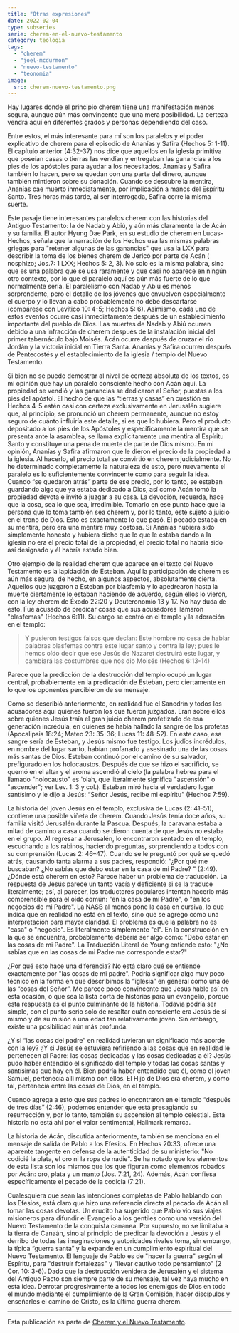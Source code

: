 ```yaml
---
title: "Otras expresiones"
date: 2022-02-04
type: subseries
serie: cherem-en-el-nuevo-testamento
category: teologia
tags:
  - "cherem"
  - "joel-mcdurmon"
  - "nuevo-testamento"
  - "teonomia"
image:
  src: cherem-nuevo-testamento.png
---
```


Hay lugares donde el principio cherem tiene una manifestación menos segura, aunque aún más convincente que una mera posibilidad. La certeza vendrá aquí en diferentes grados y personas dependiendo del caso.

Entre estos, el más interesante para mí son los paralelos y el poder explicativo de cherem para el episodio de Ananías y Safira (Hechos 5: 1-11). El capítulo anterior (4:32-37) nos dice que aquellos en la iglesia primitiva que poseían casas o tierras las vendían y entregaban las ganancias a los pies de los apóstoles para ayudar a los necesitados. Ananías y Safira también lo hacen, pero se quedan con una parte del dinero, aunque también mintieron sobre su donación. Cuando se descubre la mentira, Ananías cae muerto inmediatamente, por implicación a manos del Espíritu Santo. Tres horas más tarde, al ser interrogada, Safira corre la misma suerte.

Este pasaje tiene interesantes paralelos cherem con las historias del Antiguo Testamento: la de Nadab y Abiú, y aún más claramente la de Acán y su familia. El autor Hyung Dae Park, en su estudio de cherem en Lucas-Hechos, señala que la narración de los Hechos usa las mismas palabras griegas para "retener algunas de las ganancias" que usa la LXX para describir la toma de los bienes cherem de Jericó por parte de Acán ( nosphizo; Jos.7: 1 LXX; Hechos 5: 2, 3). No solo es la misma palabra, sino que es una palabra que se usa raramente y que casi no aparece en ningún otro contexto, por lo que el paralelo aquí es aún más fuerte de lo que normalmente sería. El paralelismo con Nadab y Abiú es menos sorprendente, pero el detalle de los jóvenes que envuelven especialmente el cuerpo y lo llevan a cabo probablemente no debe descartarse (compárese con Levítico 10: 4-5; Hechos 5: 6). Asimismo, cada uno de estos eventos ocurre casi inmediatamente después de un establecimiento importante del pueblo de Dios. Las muertes de Nadab y Abiú ocurren debido a una infracción de cherem después de la instalación inicial del primer tabernáculo bajo Moisés. Acán ocurre después de cruzar el río Jordán y la victoria inicial en Tierra Santa. Ananías y Safira ocurren después de Pentecostés y el establecimiento de la iglesia / templo del Nuevo Testamento.

Si bien no se puede demostrar al nivel de certeza absoluta de los textos, es mi opinión que hay un paralelo consciente hecho con Acán aquí. La propiedad se vendió y las ganancias se dedicaron al Señor, puestas a los pies del apóstol. El hecho de que las “tierras y casas” en cuestión en Hechos 4-5 estén casi con certeza exclusivamente en Jerusalén sugiere que, al principio, se pronunció un cherem permanente, aunque no estoy seguro de cuánto influiría este detalle, si es que lo hubiera. Pero el producto depositado a los pies de los Apóstoles y específicamente la mentira que se presenta ante la asamblea, se llama explícitamente una mentira al Espíritu Santo y constituye una pena de muerte de parte de Dios mismo. En mi opinión, Ananías y Safira afirmaron que le dieron el precio de la propiedad a la iglesia. Al hacerlo, el precio total se convirtió en cherem judicialmente. No he determinado completamente la naturaleza de esto, pero nuevamente el paralelo es lo suficientemente convincente como para seguir la idea. Cuando “se quedaron atrás” parte de ese precio, por lo tanto, se estaban guardando algo que ya estaba dedicado a Dios, así como Acán tomó la propiedad devota e invitó a juzgar a su casa. La devoción, recuerda, hace que la cosa, sea lo que sea, irredimible. Tomarlo en ese punto hace que la persona que lo toma también sea cherem y, por lo tanto, esté sujeto a juicio en el trono de Dios. Esto es exactamente lo que pasó. El pecado estaba en su mentira, pero era una mentira muy costosa. Si Ananías hubiera sido simplemente honesto y hubiera dicho que lo que le estaba dando a la iglesia no era el precio total de la propiedad, el precio total no habría sido así designado y él habría estado bien.

Otro ejemplo de la realidad cherem que aparece en el texto del Nuevo Testamento es la lapidación de Esteban. Aquí la participación de cherem es aún más segura, de hecho, en algunos aspectos, absolutamente cierta. Aquellos que juzgaron a Esteban por blasfemia y lo apedrearon hasta la muerte ciertamente lo estaban haciendo de acuerdo, según ellos lo vieron, con la ley cherem de Éxodo 22:20 y Deuteronomio 13 y 17. No hay duda de esto. Fue acusado de predicar cosas que sus acusadores llamaron "blasfemas" (Hechos 6:11). Su cargo se centró en el templo y la adoración en el templo:

> Y pusieron testigos falsos que decían: Este hombre no cesa de hablar palabras blasfemas contra este lugar santo y contra la ley; pues le hemos oído decir que ese Jesús de Nazaret destruirá este lugar, y cambiará las costumbres que nos dio Moisés (Hechos 6:13-14)

Parece que la predicción de la destrucción del templo ocupó un lugar central, probablemente en la predicación de Esteban, pero ciertamente en lo que los oponentes percibieron de su mensaje.

Como se describió anteriormente, en realidad fue el Sanedrín y todos los acusadores aquí quienes fueron los que fueron juzgados. Eran sobre ellos sobre quienes Jesús traía el gran juicio cherem profetizado de esa generación incrédula, en quienes se había hallado la sangre de los profetas (Apocalipsis 18:24; Mateo 23: 35-36; Lucas 11: 48-52). En este caso, esa sangre sería de Esteban, y Jesús mismo fue testigo. Los judíos incrédulos, en nombre del lugar santo, habían profanado y asesinado una de las cosas más santas de Dios. Esteban continuó por el camino de su salvador, prefigurado en los holocaustos. Después de que se hizo el sacrificio, se quemó en el altar y el aroma ascendió al cielo (la palabra hebrea para el llamado "holocausto" es 'olah, que literalmente significa "ascensión" o "ascender"; ver Lev. 1: 3 y col.). Esteban miró hacia el verdadero lugar santísimo y le dijo a Jesús: “Señor Jesús, recibe mi espíritu” (Hechos 7:59).

La historia del joven Jesús en el templo, exclusiva de Lucas (2: 41–51), contiene una posible viñeta de cherem. Cuando Jesús tenía doce años, su familia visitó Jerusalén durante la Pascua. Después, la caravana estaba a mitad de camino a casa cuando se dieron cuenta de que Jesús no estaba en el grupo. Al regresar a Jerusalén, lo encontraron sentado en el templo, escuchando a los rabinos, haciendo preguntas, sorprendiendo a todos con su comprensión (Lucas 2: 46–47). Cuando se le preguntó por qué se quedó atrás, causando tanta alarma a sus padres, respondió: “¿Por qué me buscaban? ¿No sabías que debo estar en la casa de mi Padre? " (2:49). ¿Dónde está cherem en esto? Parece haber un problema de traducción. La respuesta de Jesús parece un tanto vacía y deficiente si se la traduce literalmente; así, al parecer, los traductores populares intentan hacerlo más comprensible para el oído común: "en la casa de mi Padre", o "en los negocios de mi Padre". La NASB al menos pone la casa en cursiva, lo que indica que en realidad no está en el texto, sino que se agregó como una interpretación para mayor claridad. El problema es que la palabra no es "casa" o "negocio". Es literalmente simplemente "el". En la construcción en la que se encuentra, probablemente debería ser algo como: "Debo estar en las cosas de mi Padre". La Traducción Literal de Young entiende esto: "¿No sabías que en las cosas de mi Padre me corresponde estar?"

¿Por qué esto hace una diferencia? No está claro qué se entiende exactamente por "las cosas de mi padre". Podría significar algo muy poco técnico en la forma en que describimos la “iglesia” en general como una de las “cosas del Señor”. Me parece poco convincente que Jesús hable así en esta ocasión, o que sea la lista corta de historias para un evangelio, porque esta respuesta es el punto culminante de la historia. Todavía podría ser simple, con el punto serio solo de resaltar cuán consciente era Jesús de sí mismo y de su misión a una edad tan relativamente joven. Sin embargo, existe una posibilidad aún más profunda.

¿Y si “las cosas del padre” en realidad tuvieran un significado más acorde con la ley? ¿Y si Jesús se estuviera refiriendo a las cosas que en realidad le pertenecen al Padre: las cosas dedicadas y las cosas dedicadas a él? Jesús pudo haber entendido el significado del templo y todas las cosas santas y santísimas que hay en él. Bien podría haber entendido que él, como el joven Samuel, pertenecía allí mismo con ellos. El Hijo de Dios era cherem, y como tal, pertenecía entre las cosas de Dios, en el templo.

Cuando agrega a esto que sus padres lo encontraron en el templo “después de tres días” (2:46), podemos entender que está presagiando su resurrección y, por lo tanto, también su ascensión al templo celestial. Esta historia no está ahí por el valor sentimental, Hallmark remarca.

La historia de Acán, discutida anteriormente, también se menciona en el mensaje de salida de Pablo a los Efesios. En Hechos 20:33, ofrece una aparente tangente en defensa de la autenticidad de su ministerio: "No codicié la plata, el oro ni la ropa de nadie". Se ha notado que los elementos de esta lista son los mismos que los que figuran como elementos robados por Acán: oro, plata y un manto (Jos. 7:21, 24). Además, Acán confiesa específicamente el pecado de la codicia (7:21).

Cualesquiera que sean las intenciones completas de Pablo hablando con los Efesios, está claro que hizo una referencia directa al pecado de Acán al tomar las cosas devotas. Un erudito ha sugerido que Pablo vio sus viajes misioneros para difundir el Evangelio a los gentiles como una versión del Nuevo Testamento de la conquista cananea. Por supuesto, no se limitaba a la tierra de Canaán, sino al principio de predicar la devoción a Jesús y el derribo de todas las imaginaciones y autoridades rivales toma, sin embargo, la típica “guerra santa” y la expande en un cumplimiento espiritual del Nuevo Testamento. El lenguaje de Pablo es de "hacer la guerra" según el Espíritu, para "destruir fortalezas" y "llevar cautivo todo pensamiento" (2 Cor. 10: 3-6). Dado que la destrucción venidera de Jerusalén y el sistema del Antiguo Pacto son siempre parte de su mensaje, tal vez haya mucho en esta idea. Derrotar progresivamente a todos los enemigos de Dios en todo el mundo mediante el cumplimiento de la Gran Comisión, hacer discípulos y enseñarles el camino de Cristo, es la última guerra cherem.

* * *

Esta publicación es parte de [Cherem y el Nuevo Testamento](/articulos/cherem-en-el-nuevo-testamento).
